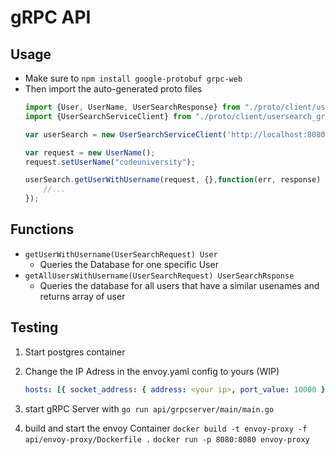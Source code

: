 # gRPC API

## Usage
- Make sure to `npm install google-protobuf grpc-web`
- Then import the auto-generated proto files
    ```javascript
    import {User, UserName, UserSearchResponse} from "./proto/client/usersearch_pb.js";
    import {UserSearchServiceClient} from "./proto/client/usersearch_grpc_web_pb.js";

    var userSearch = new UserSearchServiceClient('http://localhost:8080');

    var request = new UserName();
    request.setUserName("codeuniversity");
    
    userSearch.getUserWithUsername(request, {},function(err, response) {
        //...
    });
    ```
## Functions
- `getUserWithUsername(UserSearchRequest) User`
    - Queries the Database for one specific User
- `getAllUsersWithUsername(UserSearchRequest) UserSearchRsponse`
    - Queries the database for all users that have a similar usenames and returns array of user


## Testing

1. Start postgres container
1. Change the IP Adress in the envoy.yaml config to yours (WIP)
    ```yaml
    hosts: [{ socket_address: { address: <your ip>, port_value: 10000 }}]
    ```

1. start gRPC Server with `go run api/grpcserver/main/main.go`

1. build and start the envoy Container
    `docker build -t envoy-proxy -f api/envoy-proxy/Dockerfile .`
    `docker run -p 8080:8080 envoy-proxy`


